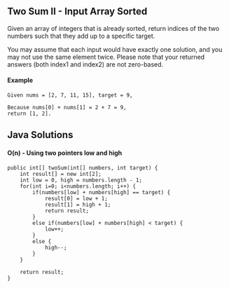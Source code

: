 ## Two Sum II - Input Array Sorted

Given an array of integers that is already sorted, return indices of the two numbers such that they add up to a specific target.

You may assume that each input would have exactly one solution, and you may not use the same element twice. 
Please note that your returned answers (both index1 and index2) are not zero-based.

#### Example

```
Given nums = [2, 7, 11, 15], target = 9,

Because nums[0] + nums[1] = 2 + 7 = 9,
return [1, 2].
```

## Java Solutions

#### O(n) - Using two pointers low and high

```
public int[] twoSum(int[] numbers, int target) {
    int result[] = new int[2];
    int low = 0, high = numbers.length - 1;
    for(int i=0; i<numbers.length; i++) {
        if(numbers[low] + numbers[high] == target) {
            result[0] = low + 1;
            result[1] = high + 1;
            return result;
        }
        else if(numbers[low] + numbers[high] < target) {
            low++;
        }
        else {
            high--;
        }
    }

    return result;
}
```